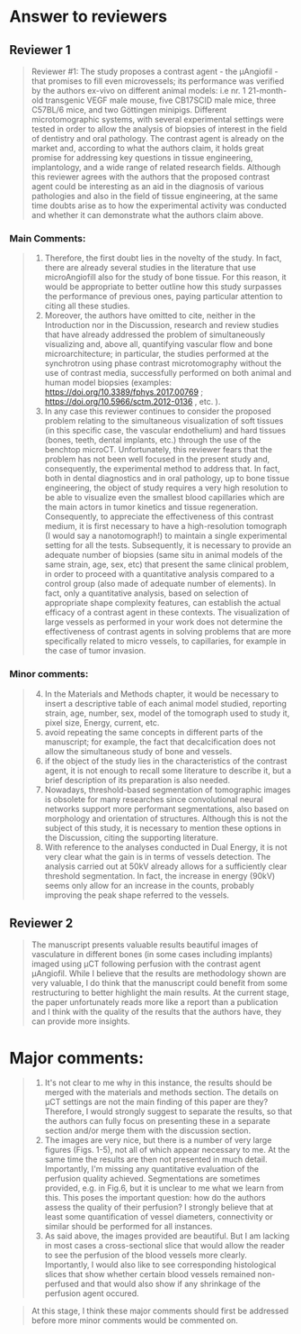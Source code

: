 # Answer to reviewers

## Reviewer 1

> Reviewer #1: The study proposes a contrast agent - the µAngiofil - that promises to fill even microvessels; its performance was verified by the authors ex-vivo on different animal models: i.e nr. 1 21-month-old transgenic VEGF male mouse, five CB17SCID male mice, three C57BL/6 mice, and two Göttingen minipigs. Different microtomographic systems, with several experimental settings were tested in order to allow the analysis of biopsies of interest in the field of dentistry and oral pathology. The contrast agent is already on the market and, according to what the authors claim, it holds great promise for addressing key questions in tissue engineering, implantology, and a wide range of related research fields.
Although this reviewer agrees with the authors that the proposed contrast agent could be interesting as an aid in the diagnosis of various pathologies and also in the field of tissue engineering, at the same time doubts arise as to how the experimental activity was conducted and whether it can demonstrate what the authors claim above.

### Main Comments:
> 1. Therefore, the first doubt lies in the novelty of the study. In fact, there are already several studies in the literature that use microAngiofill also for the study of bone tissue. For this reason, it would be appropriate to better outline how this study surpasses the performance of previous ones, paying particular attention to citing all these studies.
> 2. Moreover, the authors have omitted to cite, neither in the Introduction nor in the Discussion, research and review studies that have already addressed the problem of simultaneously visualizing and, above all, quantifying vascular flow and bone microarchitecture; in particular, the studies performed at the synchrotron using phase contrast microtomography without the use of contrast media, successfully performed on both animal and human model biopsies (examples: https://doi.org/10.3389/fphys.2017.00769 ; https://doi.org/10.5966/sctm.2012-0136 , etc. ).
> 3. In any case this reviewer continues to consider the proposed problem relating to the simultaneous visualization of soft tissues (in this specific case, the vascular endothelium) and hard tissues (bones, teeth, dental implants, etc.) through the use of the benchtop microCT. Unfortunately, this reviewer fears that the problem has not been well focused in the present study and, consequently, the experimental method to address that. In fact, both in dental diagnostics and in oral pathology, up to bone tissue engineering, the object of study requires a very high resolution to be able to visualize even the smallest blood capillaries which are the main actors in tumor kinetics and tissue regeneration. Consequently, to appreciate the effectiveness of this contrast medium, it is first necessary to have a high-resolution tomograph (I would say a nanotomograph!) to maintain a single experimental setting for all the tests. Subsequently, it is necessary to provide an adequate number of biopsies (same situ in animal models of the same strain, age, sex, etc) that present the same clinical problem, in order to proceed with a quantitative analysis compared to a control group (also made of adequate number of elements).
> In fact, only a quantitative analysis, based on selection of appropriate shape complexity features, can establish the actual efficacy of a contrast agent in these contexts. The visualization of large vessels as performed in your work does not determine the effectiveness of contrast agents in solving problems that are more specifically related to micro vessels, to capillaries, for example in the case of tumor invasion.

### Minor comments:

> 4. In the Materials and Methods chapter, it would be necessary to insert a descriptive table of each animal model studied, reporting strain, age, number, sex, model of the tomograph used to study it, pixel size, Energy, current, etc.
> 5. avoid repeating the same concepts in different parts of the manuscript; for example, the fact that decalcification does not allow the simultaneous study of bone and vessels.
> 6. if the object of the study lies in the characteristics of the contrast agent, it is not enough to recall some literature to describe it, but a brief description of its preparation is also needed.
> 7. Nowadays, threshold-based segmentation of tomographic images is obsolete for many researches since convolutional neural networks support more performant segmentations, also based on morphology and orientation of structures. Although this is not the subject of this study, it is necessary to mention these options in the Discussion, citing the supporting literature.
> 8. With reference to the analyses conducted in Dual Energy, it is not very clear what the gain is in terms of vessels detection. The analysis carried out at 50kV already allows for a sufficiently clear threshold segmentation. In fact, the increase in energy (90kV) seems only allow for an increase in the counts, probably improving the peak shape referred to the vessels.


## Reviewer 2

> The manuscript presents valuable results beautiful images of vasculature in different bones (in some cases including implants) imaged using µCT following perfusion with the contrast agent µAngiofil. While I believe that the results are methodology shown are very valuable, I do think that the manuscript could benefit from some restructuring to better highlight the main results. At the current stage, the paper unfortunately reads more like a report than a publication and I think with the quality of the results that the authors have, they can provide more insights.

# Major comments:

> 1. It's not clear to me why in this instance, the results should be merged with the materials and methods section. The details on µCT settings are not the main finding of this paper are they? Therefore, I would strongly suggest to separate the results, so that the authors can fully focus on presenting these in a separate section and/or merge them with the discussion section.
> 2. The images are very nice, but there is a number of very large figures (Figs. 1-5), not all of which appear necessary to me. At the same time the results are then not presented in much detail. Importantly, I'm missing any quantitative evaluation of the perfusion quality achieved. Segmentations are sometimes provided, e.g. in Fig.6, but it is unclear to me what we learn from this. This poses the important question: how do the authors assess the quality of their perfusion? I strongly believe that at least some quantification of vessel diameters, connectivity or similar should be performed for all instances.
> 3. As said above, the images provided are beautiful. But I am lacking in most cases a cross-sectional slice that would allow the reader to see the perfusion of the blood vessels more clearly. Importantly, I would also like to see corresponding histological slices that show whether certain blood vessels remained non-perfused and that would also show if any shrinkage of the perfusion agent occured.

> At this stage, I think these major comments should first be addressed before more minor comments would be commented on.
